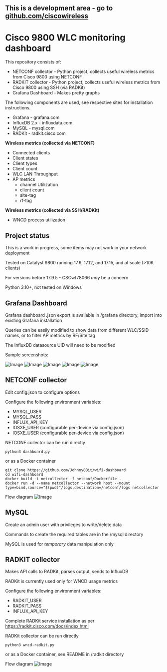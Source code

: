 ## This is a development area - go to [github.com/ciscowireless](https://github.com/ciscowireless/wifi-dashboard)

# Cisco 9800 WLC monitoring dashboard

This repository consists of:

- NETCONF collector - Python project, collects useful wireless metrics from Cisco 9800 using NETCONF
- RADKIT collector - Python project, collects useful wireless metrics from Cisco 9800 using SSH (via RADKit)
- Grafana Dashboard - Makes pretty graphs

The following components are used, see respective sites for installation instructions.
- Grafana - grafana.com
- InfluxDB 2.x - influxdata.com
- MySQL - mysql.com
- RADKit - radkit.cisco.com

**Wireless metrics (collected via NETCONF)**

- Connected clients
- Client states
- Client types
- Client count
- WLC LAN Throughput
- AP metrics
  - channel Utilization
  - client count
  - site-tag
  - rf-tag

**Wireless metrics (collected via SSH/RADKit)**
- WNCD process utilization

## Project status

This is a work in progress, some items may not work in your network deployment

Tested on Catalyst 9800 running 17.9, 17.12, and 17.15, and at scale (>10K clients)

For versions before 17.9.5 - CSCwf78066 _may_ be a concern

Python 3.10+, not tested on Windows

## Grafana Dashboard

Grafana dashboard .json export is available in /grafana directory, import into existing Grafana installation

Queries can be easily modified to show data from different WLC/SSID names, or to filter AP metrics by RF/Site tag

The InfluxDB datasource UID will need to be modified

Sample screenshots:

![Image](https://github.com/Johnny8Bit/wifi-dashboard/blob/main/images/client-capabilities.png)
![Image](https://github.com/Johnny8Bit/wifi-dashboard/blob/main/images/client-summary.png)
![Image](https://github.com/Johnny8Bit/wifi-dashboard/blob/main/images/radios-channel-utilization.png)
![Image](https://github.com/Johnny8Bit/wifi-dashboard/blob/main/images/radios-client-count.png)
![Image](https://github.com/Johnny8Bit/wifi-dashboard/blob/main/images/wlc-summary.png)

## NETCONF collector

Edit config.json to configure options

Configure the following environment variables:
- MYSQL_USER
- MYSQL_PASS
- INFLUX_API_KEY
- IOSXE_USER (configurable per-device via config.json)
- IOSXE_USER (configurable per-device via config.json)

NETCONF collector can be run directly
```
python3 dashboard.py
```
or as a Docker container
```
git clone https://github.com/Johnny8Bit/wifi-dashboard
cd wifi-dashboard
docker build -t netcollector -f netconf/Dockerfile .
docker run -d --name netcollector --network host --mount type=bind,source="$(pwd)"/logs,destination=/netconf/logs netcollector
```
Flow diagram
![Image](https://github.com/Johnny8Bit/wifi-dashboard/blob/main/images/netconf-flow.png)

## MySQL

Create an admin user with privileges to write/delete data

Commands to create the required tables are in the /mysql directory

MySQL is used for _temporary_ data manipulation only

## RADKIT collector

Makes API calls to RADKit, parses output, sends to InfluxDB

RADKit is currently used only for WNCD usage metrics

Configure the following environment variables:
- RADKIT_USER
- RADKIT_PASS
- INFLUX_API_KEY

Complete RADKit service installation as per https://radkit.cisco.com/docs/index.html

RADKit collector can be run directly
```
python3 wncd-radkit.py
```
or as a Docker container, see README in /radkit directory

Flow diagram
![Image](https://github.com/Johnny8Bit/wifi-dashboard/blob/main/images/ssh-flow.png)


